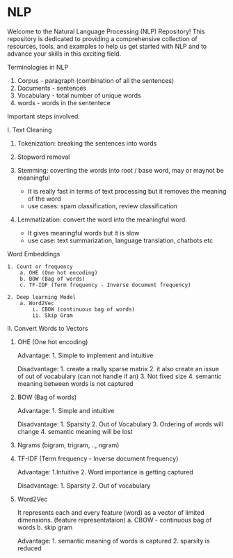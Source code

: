 # NLP
Welcome to the Natural Language Processing (NLP) Repository! This repository is dedicated to providing a comprehensive collection of resources, tools, and examples to help us get started with NLP and to advance your skills in this exciting field.

Terminologies in NLP

  1. Corpus - paragraph (combination of all the sentences)
  2. Documents - sentences
  3. Vocabulary - total number of unique words
  4. words - words in the sententece
     
Important steps involved:

I. Text Cleaning


  1. Tokenization: breaking the sentences into words
     
  3. Stopword removal
     
  5. Stemming: coverting the words into root / base word, may or maynot be meaningful
     
       - It is really fast in terms of text processing but it removes the meaning of the word
       - use cases: spam classification, review classification
         
  6. Lemmatization: convert the word into the meaningful word.
     
       - It gives meaningful words but it is slow
       - use case: text summarization, language translation, chatbots etc
    
Word Embeddings 


    1. Count or frequency
        a. OHE (One hot encoding)
        b. BOW (Bag of words)
        c. TF-IDF (Term frequency - Inverse document frequency)
      
    2. Deep learning Model
        a. Word2Vec
            i. CBOW (continuous bag of words)
            ii. Skip Gram
         
II. Convert Words to Vectors


  1. OHE (One hot encoding)
     
       Advantage:
           1. Simple to implement and intuitive
     
       Disadvantage:
           1. create a really sparse matrix
           2. it also create an issue of out of vocabulary (can not handle if an)
           3. Not fixed size
           4. semantic meaning between words is not                                      captured
    
  3. BOW (Bag of words)
     
       Advantage:
           1. Simple and intuitive
     
       Disadvantage:
           1. Sparsity
           2. Out of Vocabulary
           3. Ordering of words will change
           4. semantic meaning will be lost
     
  5. Ngrams (bigram, trigram, .., ngram)
     
  7. TF-IDF (Term frequency - Inverse document frequency)

       Advantage:
           1.Intuitive
           2. Word importance is getting captured

     Disadvantage:
           1. Sparsity
           2. Out of vocabulary

  8. Word2Vec
     
     It represents each and every feature (word) as a vector of limited dimensions. (feature representataion)
       a. CBOW - continuous bag of words
       b. skip gram

     Advantage:
         1. semantic meaning of words is captured
         2. sparsity is reduced


     

